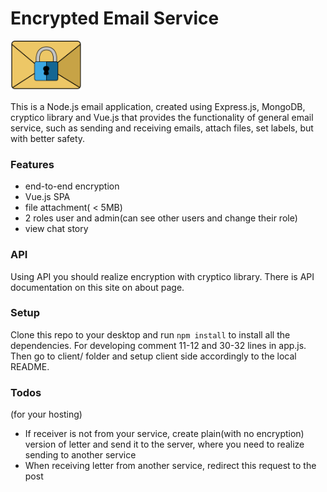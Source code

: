 # Encrypted Email Service

<img src="client/src/assets/logo.svg" alt=logo width="113" height=80>

This is a Node.js email application, created using Express.js, MongoDB, cryptico library and Vue.js that provides the functionality of general email service, such as sending and receiving emails, attach files, set labels, but with better safety.

### Features
- end-to-end encryption
- Vue.js SPA
- file attachment( < 5MB)
- 2 roles user and admin(can see other users and change their role)
- view chat story

### API 
Using API you should realize encryption with cryptico library. There is API documentation on this site on about page.

### Setup
Clone this repo to your desktop and run `npm install` to install all the dependencies. For developing comment 11-12 and 30-32 lines in app.js. Then go to client/ folder and setup client side accordingly to the local README.

### Todos 
(for your hosting)
 - If receiver is not from your service, create plain(with no encryption) version of letter and send it to the server, where you need to realize sending to another service
 - When receiving letter from another service, redirect this request to the post 
